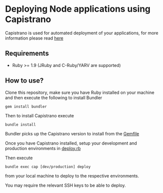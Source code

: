 Deploying Node applications using Capistrano
===============================

Capistrano is used for automated deployment of your applications, for more information please read [here](http://capistranorb.com/documentation/overview/what-is-capistrano/)

## Requirements
* Ruby >= 1.9 (JRuby and C-Ruby/YARV are supported)

## How to use?
Clone this repository, make sure you have Ruby installed on your machine and then execute the following to install Bundler

```
gem install bundler
```

Then to install Capistrano execute

```
bundle install
```
Bundler picks up the Capistrano version to install from the [Gemfile](https://github.com/saiaspire/node-capistrano-deploy-template/blob/master/Gemfile)

Once you have Capistrano installed, setup your development and production environments in [deploy.rb](https://github.com/saiaspire/node-capistrano-deploy-template/blob/master/config/deploy.rb)

Then execute
```
bundle exec cap [dev/production] deploy
```
from your local machine to deploy to the respective environments.

You may require the relevant SSH keys to be able to deploy.
